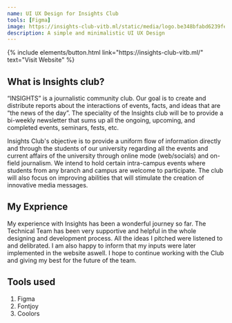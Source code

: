 ```yaml
---
name: UI UX Design for Insights Club
tools: [Figma]
image: https://insights-club-vitb.ml/static/media/logo.be348bfabd6239fe96e4.png
description: A simple and minimalistic UI UX Design 
---
```


<p class="text-center">
{% include elements/button.html link="https://insights-club-vitb.ml/" text="Visit Website" %}
</p>

## What is Insights club?

“INSIGHTS” is a journalistic community club. Our goal is to create and distribute reports about the interactions of events, facts, and ideas that are “the news of the day”. The speciality of the Insights club will be to provide a bi-weekly newsletter that sums up all the ongoing, upcoming, and completed events, seminars, fests, etc.

Insights Club's objective is to provide a uniform flow of information directly and through the students of our university regarding all the events and current affairs of the university through online mode (web/socials) and on-field journalism. We intend to hold certain intra-campus events where students from any branch and campus are welcome to participate. The club will also focus on improving abilities that will stimulate the creation of innovative media messages.

## My Exprience
My experience with Insights has been a wonderful journey so far. The Technical Team has been very supportive and helpful in the whole designing and development process. All the ideas I pitched were listened to and delibrated. I am also happy to inform that my inputs were later implemented in the website aswell. I hope to continue working with the Club and giving my best for the future of the team.

## Tools used
1. Figma
2. Fontjoy
3. Coolors
